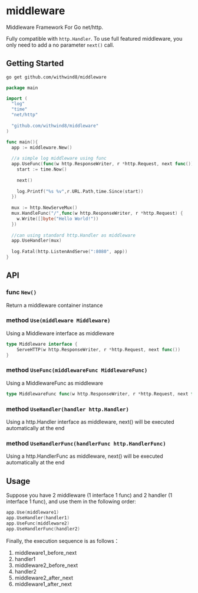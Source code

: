 # middleware
Middleware Framework For Go net/http.

Fully compatible with ```http.Handler```. To use full featured middleware, you only need to add a no parameter ```next()``` call.

## Getting Started
```bash
go get github.com/withwind8/middleware
```

```go
package main

import (
  "log"
  "time"
  "net/http"
    
  "github.com/withwind8/middleware"
)

func main(){
  app := middleware.New()
  
  //a simple log middleware using func
  app.UseFunc(func(w http.ResponseWriter, r *http.Request, next func()){
    start := time.Now()
    
    next()
    
    log.Printf("%s %v",r.URL.Path,time.Since(start))
  })
  
  mux := http.NewServeMux()
  mux.HandleFunc("/",func(w http.ResponseWriter, r *http.Request) {
    w.Write([]byte("Hello World!"))
  })
  
  //can using standard http.Handler as middleware
  app.UseHandler(mux)
  
  log.Fatal(http.ListenAndServe(":8080", app))
}  
```

## API
### func ```New()```
Return a middleware container instance
### method ```Use(middleware Middleware)```
Using a Middleware interface as middleware
```go
type Middleware interface {
	ServeHTTP(w http.ResponseWriter, r *http.Request, next func())
}
```
### method ```UseFunc(middlewareFunc MiddlewareFunc)```
Using a MiddlewareFunc as middleware
```go
type MiddlewareFunc func(w http.ResponseWriter, r *http.Request, next func())
```
### method ```UseHandler(handler http.Handler)```
Using a http.Handler interface as middleware, next() will be executed automatically at the end
### method ```UseHandlerFunc(handlerFunc http.HandlerFunc)```
Using a http.HandlerFunc as middleware, next() will be executed automatically at the end

## Usage
Suppose you have 2 middleware (1 interface 1 func) and 2 handler (1 interface 1 func), and use them in the following order:
```go
app.Use(middleware1)
app.UseHandler(handler1)
app.UseFunc(middleware2)
app.UseHandlerFunc(handler2)
```
Finally, the execution sequence is as follows：
1. middleware1_before_next
2. handler1
3. middleware2_before_next
4. handler2
5. middleware2_after_next
6. middleware1_after_next



